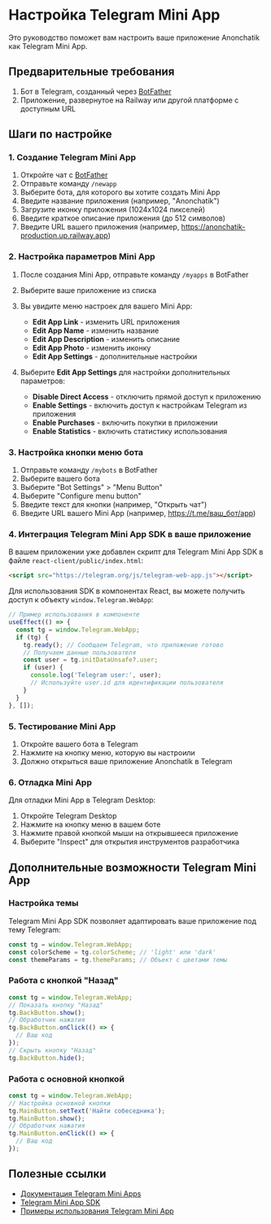 # Настройка Telegram Mini App

Это руководство поможет вам настроить ваше приложение Anonchatik как Telegram Mini App.

## Предварительные требования

1. Бот в Telegram, созданный через [BotFather](https://t.me/botfather)
2. Приложение, развернутое на Railway или другой платформе с доступным URL

## Шаги по настройке

### 1. Создание Telegram Mini App

1. Откройте чат с [BotFather](https://t.me/botfather)
2. Отправьте команду `/newapp`
3. Выберите бота, для которого вы хотите создать Mini App
4. Введите название приложения (например, "Anonchatik")
5. Загрузите иконку приложения (1024x1024 пикселей)
6. Введите краткое описание приложения (до 512 символов)
7. Введите URL вашего приложения (например, https://anonchatik-production.up.railway.app)

### 2. Настройка параметров Mini App

1. После создания Mini App, отправьте команду `/myapps` в BotFather
2. Выберите ваше приложение из списка
3. Вы увидите меню настроек для вашего Mini App:
   - **Edit App Link** - изменить URL приложения
   - **Edit App Name** - изменить название
   - **Edit App Description** - изменить описание
   - **Edit App Photo** - изменить иконку
   - **Edit App Settings** - дополнительные настройки

4. Выберите **Edit App Settings** для настройки дополнительных параметров:
   - **Disable Direct Access** - отключить прямой доступ к приложению
   - **Enable Settings** - включить доступ к настройкам Telegram из приложения
   - **Enable Purchases** - включить покупки в приложении
   - **Enable Statistics** - включить статистику использования

### 3. Настройка кнопки меню бота

1. Отправьте команду `/mybots` в BotFather
2. Выберите вашего бота
3. Выберите "Bot Settings" > "Menu Button"
4. Выберите "Configure menu button"
5. Введите текст для кнопки (например, "Открыть чат")
6. Введите URL вашего Mini App (например, https://t.me/ваш_бот/app)

### 4. Интеграция Telegram Mini App SDK в ваше приложение

В вашем приложении уже добавлен скрипт для Telegram Mini App SDK в файле `react-client/public/index.html`:

```html
<script src="https://telegram.org/js/telegram-web-app.js"></script>
```

Для использования SDK в компонентах React, вы можете получить доступ к объекту `window.Telegram.WebApp`:

```javascript
// Пример использования в компоненте
useEffect(() => {
  const tg = window.Telegram.WebApp;
  if (tg) {
    tg.ready(); // Сообщаем Telegram, что приложение готово
    // Получаем данные пользователя
    const user = tg.initDataUnsafe?.user;
    if (user) {
      console.log('Telegram user:', user);
      // Используйте user.id для идентификации пользователя
    }
  }
}, []);
```

### 5. Тестирование Mini App

1. Откройте вашего бота в Telegram
2. Нажмите на кнопку меню, которую вы настроили
3. Должно открыться ваше приложение Anonchatik в Telegram

### 6. Отладка Mini App

Для отладки Mini App в Telegram Desktop:

1. Откройте Telegram Desktop
2. Нажмите на кнопку меню в вашем боте
3. Нажмите правой кнопкой мыши на открывшееся приложение
4. Выберите "Inspect" для открытия инструментов разработчика

## Дополнительные возможности Telegram Mini App

### Настройка темы

Telegram Mini App SDK позволяет адаптировать ваше приложение под тему Telegram:

```javascript
const tg = window.Telegram.WebApp;
const colorScheme = tg.colorScheme; // 'light' или 'dark'
const themeParams = tg.themeParams; // Объект с цветами темы
```

### Работа с кнопкой "Назад"

```javascript
const tg = window.Telegram.WebApp;
// Показать кнопку "Назад"
tg.BackButton.show();
// Обработчик нажатия
tg.BackButton.onClick(() => {
  // Ваш код
});
// Скрыть кнопку "Назад"
tg.BackButton.hide();
```

### Работа с основной кнопкой

```javascript
const tg = window.Telegram.WebApp;
// Настройка основной кнопки
tg.MainButton.setText('Найти собеседника');
tg.MainButton.show();
// Обработчик нажатия
tg.MainButton.onClick(() => {
  // Ваш код
});
```

## Полезные ссылки

- [Документация Telegram Mini Apps](https://core.telegram.org/bots/webapps)
- [Telegram Mini App SDK](https://core.telegram.org/bots/webapps#initializing-mini-apps)
- [Примеры использования Telegram Mini App](https://github.com/TelegramMessenger/webapps-examples) 
